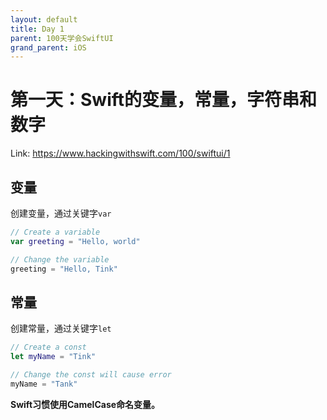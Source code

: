 ```yaml
---
layout: default
title: Day 1
parent: 100天学会SwiftUI
grand_parent: iOS
---
```


# 第一天：Swift的变量，常量，字符串和数字

Link: https://www.hackingwithswift.com/100/swiftui/1

## 变量

创建变量，通过关键字`var`

```swift
// Create a variable
var greeting = "Hello, world"

// Change the variable
greeting = "Hello, Tink"
```

## 常量

创建常量，通过关键字`let`

```swift
// Create a const
let myName = "Tink"

// Change the const will cause error
myName = "Tank"
```

**Swift习惯使用CamelCase命名变量。**
